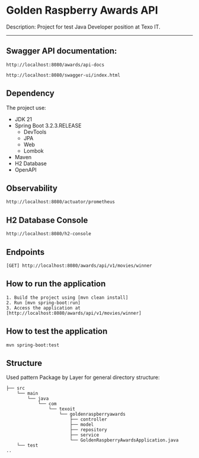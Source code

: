 # Golden Raspberry Awards API

Description: Project for test Java Developer position at Texo IT.

<hr>

## Swagger API documentation:
```
http://localhost:8080/awards/api-docs
```
```
http://localhost:8080/swagger-ui/index.html
```

## Dependency

The project use:

- JDK 21
- Spring Boot 3.2.3.RELEASE
    - DevTools
    - JPA
    - Web
    - Lombok
- Maven
- H2 Database
- OpenAPI

## Observability
````
http://localhost:8080/actuator/prometheus
````

## H2 Database Console
```
http://localhost:8080/h2-console
```

## Endpoints
````
[GET] http://localhost:8080/awards/api/v1/movies/winner
````

## How to run the application
```
1. Build the project using [mvn clean install]
2. Run [mvn spring-boot:run]
3. Access the application at [http://localhost:8080/awards/api/v1/movies/winner]
```

## How to test the application
```
mvn spring-boot:test
```

## Structure

Used pattern Package by Layer for general directory structure:

```
├── src
    └── main
        └── java
            └── com
                └── texoit
                    └── goldenraspberryawards
                        ├── controller
                        ├── model
                        ├── repository
                        ├── service
                        └── GoldenRaspberryAwardsApplication.java
    └── test
..
```

